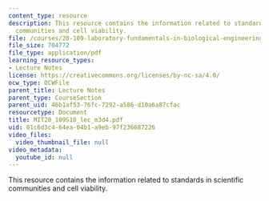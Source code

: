 ```yaml
---
content_type: resource
description: This resource contains the information related to standards in scientific
  communities and cell viability.
file: /courses/20-109-laboratory-fundamentals-in-biological-engineering-spring-2010/01c6d3c464ea04b1a9eb97f236687226_MIT20_109S10_lec_m3d4.pdf
file_size: 704772
file_type: application/pdf
learning_resource_types:
- Lecture Notes
license: https://creativecommons.org/licenses/by-nc-sa/4.0/
ocw_type: OCWFile
parent_title: Lecture Notes
parent_type: CourseSection
parent_uid: 46b1af53-76fc-7292-a586-d10a6a87cfac
resourcetype: Document
title: MIT20_109S10_lec_m3d4.pdf
uid: 01c6d3c4-64ea-04b1-a9eb-97f236687226
video_files:
  video_thumbnail_file: null
video_metadata:
  youtube_id: null
---
```

This resource contains the information related to standards in scientific communities and cell viability.